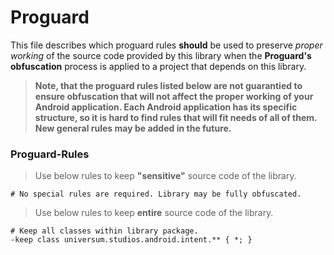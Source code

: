 Proguard
===============

This file describes which proguard rules **should** be used to preserve *proper working* of the
source code provided by this library when the **Proguard's obfuscation** process is applied to a
project that depends on this library.

> **Note, that the proguard rules listed below are not guarantied to ensure obfuscation that will
not affect the proper working of your Android application. Each Android application has its specific
structure, so it is hard to find rules that will fit needs of all of them. New general rules may be
added in the future.**

### Proguard-Rules ###

> Use below rules to keep **"sensitive"** source code of the library.

    # No special rules are required. Library may be fully obfuscated.

> Use below rules to keep **entire** source code of the library.

    # Keep all classes within library package.
    -keep class universum.studios.android.intent.** { *; }
    